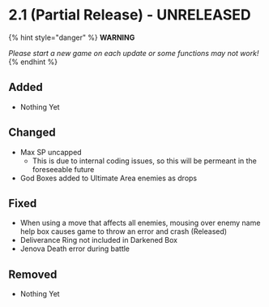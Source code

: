 # 2.1 \(Partial Release\) - UNRELEASED

{% hint style="danger" %}
**WARNING**

_Please start a new game on each update or some functions may not work!_
{% endhint %}

## Added

* Nothing Yet

## Changed

* Max SP uncapped
  * This is due to internal coding issues, so this will be permeant in the foreseeable future
* God Boxes added to Ultimate Area enemies as drops

## Fixed

* When using a move that affects all enemies, mousing over enemy name help box causes game to throw an error and crash \(Released\)
* Deliverance Ring not included in Darkened Box
* Jenova Death error during battle

## Removed

* Nothing Yet

